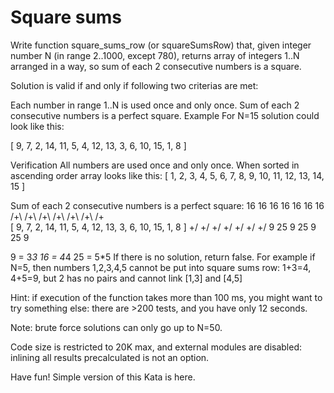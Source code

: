 # Square sums

Write function square_sums_row (or squareSumsRow) that, given integer number N (in range 2..1000, except 780), returns array of integers 1..N arranged in a way, so sum of each 2 consecutive numbers is a square.

Solution is valid if and only if following two criterias are met:

Each number in range 1..N is used once and only once.
Sum of each 2 consecutive numbers is a perfect square.
Example
For N=15 solution could look like this:

[ 9, 7, 2, 14, 11, 5, 4, 12, 13, 3, 6, 10, 15, 1, 8 ]

Verification
All numbers are used once and only once. When sorted in ascending order array looks like this:
[ 1, 2, 3, 4, 5, 6, 7, 8, 9, 10, 11, 12, 13, 14, 15 ]

Sum of each 2 consecutive numbers is a perfect square:
   16    16     16     16     16     16     16
   /+\   /+\    /+\    /+\    /+\    /+\    /+\
[ 9, 7, 2, 14, 11, 5, 4, 12, 13, 3, 6, 10, 15, 1, 8 ]
      \+/    \+/    \+/    \+/    \+/    \+/    \+/
       9     25      9     25      9     25      9

9 = 3*3
16 = 4*4
25 = 5*5
If there is no solution, return false. For example if N=5, then numbers 1,2,3,4,5 cannot be put into square sums row: 1+3=4, 4+5=9, but 2 has no pairs and cannot link [1,3] and [4,5]

Hint: if execution of the function takes more than 100 ms, you might want to try something else: there are >200 tests, and you have only 12 seconds.

Note: brute force solutions can only go up to N=50.

Code size is restricted to 20K max, and external modules are disabled: inlining all results precalculated is not an option.

Have fun!
Simple version of this Kata is here.
